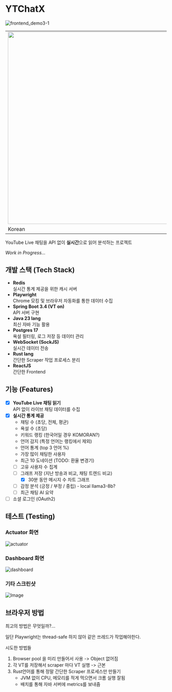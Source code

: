 # YTChatX

![frontend_demo3-1](https://github.com/user-attachments/assets/5a7957fb-c1e8-404b-92be-fc68119d5196)

<table>
  <tr>
    <td><img src="https://github.com/user-attachments/assets/5bcbb942-569c-4991-828b-3a33f8b6084f" width="600"></td>
    <td><img src="https://github.com/user-attachments/assets/c8c1d265-61e5-4459-a53e-bc0fe34385a1" width="600"></td>
  </tr>
  <tr>
    <td>Korean</td>
    <td>English</td>
  </tr>
</table>

YouTube Live 채팅을 API 없이 **실시간**으로 읽어 분석하는 프로젝트

*Work in Progress...*

## 개발 스택 (Tech Stack)

- **Redis**  
  실시간 통계 제공을 위한 캐시 서버
- **Playwright**  
  Chrome 모킹 및 브라우저 자동화를 통한 데이터 수집
- **Spring Boot 3.4 (VT on)**  
  API 서버 구현
- **Java 23 lang**  
  최신 자바 기능 활용
- **Postgres 17**  
  욕설 필터링, 로그 저장 등 데이터 관리
- **WebSocket (SockJS)**  
  실시간 데이터 전송
- **Rust lang**  
  간단한 Scraper 작업 프로세스 분리
- **ReactJS**  
  간단한 Frontend


## 기능 (Features)

- [x] **YouTube Live 채팅 읽기**  
  API 없이 라이브 채팅 데이터를 수집
- [x] **실시간 통계 제공**
  - 채팅 수 (초당, 전체, 평균)
  - 욕설 수 (초당)
  - 키워드 랭킹 (한국어일 경우 KOMORAN?)
  - 언어 감지 (특정 언어는 랭킹에서 제외)
  - 언어 통계 (top 3 언어 %)
  - 가장 많이 채팅한 사용자
  - 최근 10 도네이션 (TODO: 환율 변경기)
  - [ ] 고유 사용자 수 집계
  - [ ] 그래프 저장 (지난 방송과 비교, 채팅 트렌드 비교)
    - [x] 30분 동안 메시지 수 차트 그래프
  - [ ] 감정 분석 (긍정 / 부정 / 중립) - local llama3-8b?
  - [ ] 최근 채팅 AI 요약
- [ ] 소셜 로그인 (OAuth2)

## 테스트 (Testing)

### Actuator 화면
![actuator](https://github.com/user-attachments/assets/57bbf7a0-d88f-406f-993a-366abcc7a5e2)

### Dashboard 화면
![dashboard](https://github.com/user-attachments/assets/63891103-6d33-45e7-a172-3c5265bd8b1b)

### 기타 스크린샷
![Image](https://github.com/user-attachments/assets/253585cc-5cf1-42bc-8b45-7729e851ad4b)

## 브라우저 방법

최고의 방법은 무엇일까?...

일단 Playwright는 thread-safe 하지 않아 같은 쓰레드가 작업해야한다.

시도한 방법들
1. Browser pool 을 미리 만들어서 사용 -> Object 없어짐
2. 각 VT를 저장해서 scraper 마다 VT 실행 -> 근본
3. Rust언어를 통해 정말 간단한 Scraper 프로세스만 만들기
   - JVM 없이 CPU, 메모리를 적게 먹으면서 크롬 실행 잘됨
   - 배치를 통해 자바 서버에 metrics를 보내줌